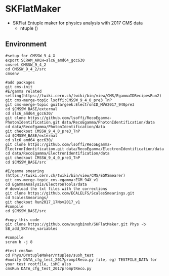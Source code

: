# SKFlatMaker
* SKFlat Entuple maker for physics analysis with 2017 CMS data
   *  ntuple ()

## Environment
	#setup for CMSSW_9_4_X
	export SCRAM_ARCH=slc6_amd64_gcc630	
	cmsrel CMSSW_9_4_2
   	cd CMSSW_9_4_2/src
   	cmsenv	
				
	#add packages
   	git cms-init
   	#E/gamma related setting(https://twiki.cern.ch/twiki/bin/view/CMS/EgammaIDRecipesRun2)
   	git cms-merge-topic lsoffi:CMSSW_9_4_0_pre3_TnP
   	git cms-merge-topic guitargeek:ElectronID_MVA2017_940pre3
	cd $CMSSW_BASE/external
   	cd slc6_amd64_gcc630/	
   	git clone https://github.com/lsoffi/RecoEgamma-PhotonIdentification.git data/RecoEgamma/PhotonIdentification/data
   	cd data/RecoEgamma/PhotonIdentification/data
   	git checkout CMSSW_9_4_0_pre3_TnP
   	cd $CMSSW_BASE/external
   	cd slc6_amd64_gcc630/
   	git clone https://github.com/lsoffi/RecoEgamma-ElectronIdentification.git data/RecoEgamma/ElectronIdentification/data
   	cd data/RecoEgamma/ElectronIdentification/data
   	git checkout CMSSW_9_4_0_pre3_TnP
   	cd $CMSSW_BASE/src

	#E/gamma smearing (https://twiki.cern.ch/twiki/bin/view/CMS/EGMSmearer)
	git cms-merge-topic cms-egamma:EGM_94X_v1
	cd EgammaAnalysis/ElectronTools/data
	# download the txt files with the corrections
	git clone https://github.com/ECALELFS/ScalesSmearings.git
	cd ScalesSmearings/
	git checkout Run2017_17Nov2017_v1
	#compile
	cd $CMSSW_BASE/src

	#copy this code
	git clone https://github.com/sungbinoh/SKFlatMaker.git Phys -b SB_add_SKTree_variables

	#compile
	scram b -j 8

	#test cmsRun
	cd Phys/DYntupleMaker/ntuples/suoh_test
	#modify DATA_cfg_test_2017promptReco.py file, eg) TESTFILE_DATA for your test rootfile, isMC also
	cmsRun DATA_cfg_test_2017promptReco.py		